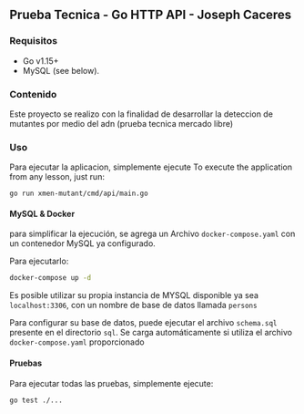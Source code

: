 ## Prueba Tecnica - Go HTTP API - Joseph Caceres

### Requisitos

- Go v1.15+
- MySQL (see below).

### Contenido

Este proyecto se realizo con la finalidad de desarrollar la deteccion de mutantes por medio del adn 
(prueba tecnica mercado libre)

### Uso

Para ejecutar la aplicacion, simplemente ejecute
To execute the application from any lesson, just run:

    go run xmen-mutant/cmd/api/main.go 

#### MySQL & Docker

para simplificar la ejecución, se agrega un
Archivo `docker-compose.yaml` con un contenedor MySQL ya configurado.

Para ejecutarlo:

```sh
docker-compose up -d 
```
Es posible utilizar su propia instancia de MYSQL disponible ya sea
`localhost:3306`, con un nombre de base de datos llamada `persons`

Para configurar su base de datos, puede ejecutar el archivo `schema.sql`
presente en el directorio `sql`. Se carga automáticamente si
utiliza el archivo `docker-compose.yaml` proporcionado

#### Pruebas

Para ejecutar todas las pruebas, simplemente ejecute:

```sh
go test ./... 
```

